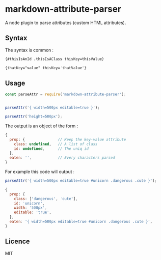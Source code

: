 
markdown-attribute-parser
===========

A node plugin to parse attributes (custom HTML attributes).


## Syntax

The syntax is common :

```markdown
{#thisIsAnId .thisIsAClass thisKey=thisValue}

{thatKey="value" thisKey='thatValue'}
```

## Usage

```js
const parseAttr = require('markdown-attribute-parser');


parseAttr('{ width=500px editable=true }');

parseAttr('height=500px');
```

The output is an object of the form :
```js
{
  prop: {               // Keep the key-value attribute
    class: undefined,   // A list of class
    id: undefined,      // The uniq id
  },
  eaten: '',            // Every characters parsed
}
```

For example this code will output :
```js
parseAttr('{ width=500px editable=true #unicorn .dangerous .cute }');
```

```js
{
  prop: {
    class: ['dangerous', 'cute'],
    id: 'unicorn',
    width: '500px',
    editable: 'true',
  },
  eaten: '{ width=500px editable=true #unicorn .dangerous .cute }',
}
```


## Licence

MIT
